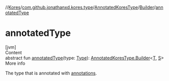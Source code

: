//[Kores](../../../index.md)/[com.github.jonathanxd.kores.type](../../index.md)/[AnnotatedKoresType](../index.md)/[Builder](index.md)/[annotatedType](annotated-type.md)



# annotatedType  
[jvm]  
Content  
abstract fun [annotatedType](annotated-type.md)(type: [Type](https://docs.oracle.com/javase/8/docs/api/java/lang/reflect/Type.html)): [AnnotatedKoresType.Builder](index.md)<[T](index.md), [S](index.md)>  
More info  


The type that is annotated with [annotations](annotations.md).

  



